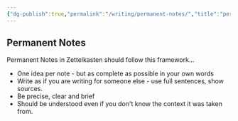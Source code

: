 ```yaml
---
{"dg-publish":true,"permalink":"/writing/permanent-notes/","title":"permanent-notes","tags":["zettelkasten","learning","notes"],"noteIcon":""}
---
```



## Permanent Notes

Permanent Notes in Zettelkasten should follow this framework…

- One idea per note - but as complete as possible in your own words
- Write as if you are writing for someone else - use full sentences, show sources.
- Be precise, clear and brief
- Should be understood even if you don't know the context it was taken from.
